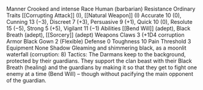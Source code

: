 Manner Crooked and intense
Race Human (barbarian) 
Resistance Ordinary 
Traits [[Corrupting Attack]] (I), [[Natural Weapon]] (I) 
Accurate 10 (0), Cunning 13 (−3), Discreet 7 (+3), Persuasive 9 (+1), Quick 10 (0), Resolute 15 (−5), Strong 5 (+5), Vigilant 11 (−1) 
Abilities [[Bend Will]] (adept), Black Breath (adept), [[Sorcery]] (adept) 
Weapons Claws 3 (+1D4 corruption 
Armor Black Gown 2 (Flexible) 
Defense 0 
Toughness 10 Pain Threshold 3 
Equipment None 
Shadow Gleaming and shimmering black, as a moonlit waterfall (corruption: 8) 
Tactics: The Darmans keep to the background, protected by their guardians. They support the clan beast with their Black Breath (healing) and the guardians by making it so that they get to fight one enemy at a time (Bend Will) – though without pacifying the main opponent of the guardian.